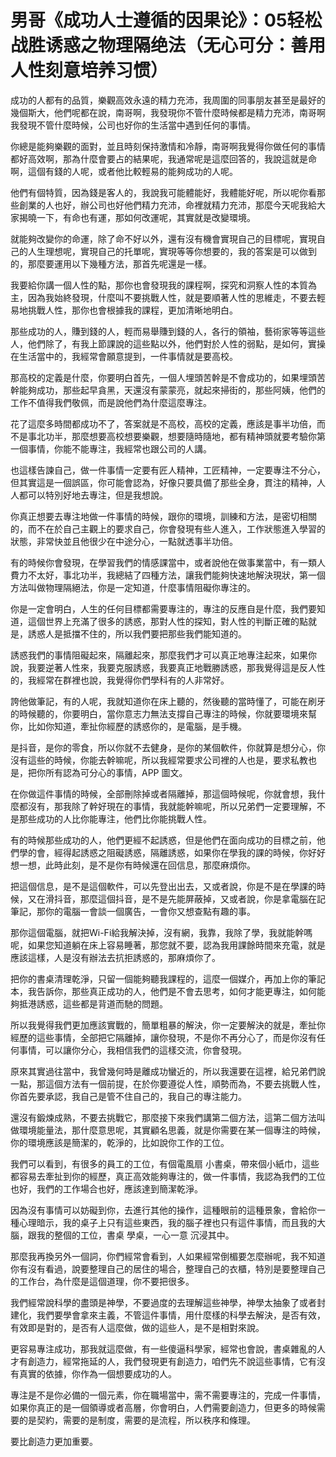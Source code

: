 # 男哥《成功人士遵循的因果论》：05轻松战胜诱惑之物理隔绝法（无心可分：善用人性刻意培养习惯）

成功的人都有的品質，樂觀高效永遠的精力充沛，我周圍的同事朋友甚至是最好的幾個斯大，他們呢都在說，南哥啊，我發現你不管什麼時候都是精力充沛，南哥啊我發現不管什麼時候，公司也好你的生活當中遇到任何的事情。

你總是能夠樂觀的面對，並且時刻保持激情和冷靜，南哥啊我覺得你做任何的事情都好高效啊，那為什麼會要占的結果呢，我通常呢是這麼回答的，我說這就是命啊，這個有錢的人呢，或者他比較輕易的能夠成功的人呢。

他們有個特質，因為錢是客人的，我說我可能體能好，我體能好呢，所以呢你看那些創業的人也好，辦公司也好他們精力充沛，命裡就精力充沛，那麼今天呢我給大家揭曉一下，有命也有運，那如何改運呢，其實就是改變環境。

就能夠改變你的命運，除了命不好以外，還有沒有機會實現自己的目標呢，實現自己的人生理想呢，實現自己的托單呢，實現等等你想要的，我的答案是可以做到的，那麼要運用以下幾種方法，那首先呢還是一樣。

我要給你講一個人性的點，那你也會發現我的課程啊，探究和洞察人性的本質為主，因為我始終發現，什麼叫不要挑戰人性，就是要順著人性的思維走，不要去輕易地挑戰人性，那你也會根據我的課程，更加清晰地明白。

那些成功的人，賺到錢的人，輕而易舉賺到錢的人，各行的領袖，藝術家等等這些人，他們除了，有我上節課說的這些點以外，他們對於人性的弱點，是如何，實操在生活當中的，我經常會願意提到，一件事情就是要高校。

那高校的定義是什麼，你要明白首先，一個人埋頭苦幹是不會成功的，如果埋頭苦幹能夠成功，那些起早貪黑，天還沒有蒙蒙亮，就起來掃街的，那些阿姨，他們的工作不值得我們敬佩，而是說他們為什麼這麼專注。

花了這麼多時間都成功不了，答案就是不高校，高校的定義，應該是事半功倍，而不是事北功半，那麼想要高校想要樂觀，想要隨時隨地，都有精神頭就要考驗你第一個事情，你能不能專注，我經常也跟公司的人講。

也這樣告諫自己，做一件事情一定要有匠人精神，工匠精神，一定要專注不分心，但其實這是一個誤區，你可能會認為，好像只要具備了那些全身，貫注的精神，人人都可以特別好地去專注，但是我想說。

你真正想要去專注地做一件事情的時候，跟你的環境，訓練和方法，是密切相關的，而不在於自己主觀上的要求自己，你會發現有些人進入，工作狀態進入學習的狀態，非常快並且他很少在中途分心，一點就透事半功倍。

有的時候你會發現，在學習我們的情感課當中，或者說他在做事業當中，有一類人費力不太好，事北功半，我總結了四種方法，讓我們能夠快速地解決現狀，第一個方法叫做物理隔絕法，你是一定知道，什麼事情阻礙你專注的。

你是一定會明白，人生的任何目標都需要專注的，專注的反應自是什麼，我們要知道，這個世界上充滿了很多的誘惑，那對人性的探知，對人性的判斷正確的點就是，誘惑人是抵擋不住的，所以我們要把那些我們能知道的。

誘惑我們的事情阻礙起來，隔離起來，那麼我們才可以真正地專注起來，如果你說，我要逆著人性來，我要克服誘惑，我要真正地戰勝誘惑，那我覺得這是反人性的，我經常在群裡也說，我覺得你們學科有的人非常好。

誇他做筆記，有的人呢，我就知道你在床上聽的，然後聽的當時懂了，可能在刷牙的時候聽的，你要明白，當你意志力無法支撐自己專注的時候，你就要環境來幫你，比如你知道，牽扯你經歷的誘惑你的，是電腦，是手機。

是抖音，是你的零食，所以你就不去健身，是你的某個軟件，你就算是想分心，你沒有這些的時候，你能去幹嘛呢，所以我經常要求公司裡的人也是，要求私教也是，把你所有認為可分心的事情，APP 圖文。

在你做這件事情的時候，全部刪除掉或者隔離掉，那這個時候呢，你就會想，我什麼都沒有，那我除了幹好現在的事情，我就能幹嘛呢，所以兄弟們一定要理解，不是那些成功的人比你能專注，他們比你能挑戰人性。

有的時候那些成功的人，他們更經不起誘惑，但是他們在面向成功的目標之前，他們學的會，經得起誘惑之阻礙誘惑，隔離誘惑，如果你在學我的課的時候，你好好想一想，此時此刻，是不是你有時候還在回信息，那麼麻煩你。

把這個信息，是不是這個軟件，可以先登出出去，又或者說，你是不是在學課的時候，又在滑抖音，那麼這個抖音，是不是先能屏蔽掉，又或者說，你是拿電腦在記筆記，那你的電腦一會談一個廣告，一會你又想查點有趣的事。

那你這個電腦，就把Wi-Fi給我解決掉，沒有網，我靠，我除了學，我就能幹嗎呢，如果您知道躺在床上容易睡著，那您就不要，認為我用課餘時間來充電，就是應該這樣，人是沒有辦法去抗拒誘惑的，那麻煩你了。

把你的書桌清理乾淨，只留一個能夠聽我課程的，這麼一個媒介，再加上你的筆記本，我告訴你，那些真正成功的人，他們是不會去思考，如何才能更專注，如何能夠抵港誘惑，這些都是背道而馳的問題。

所以我覺得我們更加應該實戰的，簡單粗暴的解決，你一定要解決的就是，牽扯你經歷的這些事情，全部把它隔離掉，讓你發現，不是你不再分心了，而是你沒有任何事情，可以讓你分心，我相信我們的這樣交流，你會發現。

原來其實過往當中，我曾幾何時是離成功蠻近的，所以我還要在這裡，給兄弟們說一點，那這個方法有一個前提，在於你要遵從人性，順勢而為，不要去挑戰人性，你首先要承認，我自己是管不住自己的，我自己的專注能力。

還沒有鍛煉成熟，不要去挑戰它，那麼接下來我們講第二個方法，這第二個方法叫做環境能量法，那什麼意思呢，其實顧名思義，就是你需要在某一個專注的時候，你的環境應該是簡潔的，乾淨的，比如說你工作的工位。

我們可以看到，有很多的員工的工位，有個電風扇 小書桌，帶來個小紙巾，這些都容易去牽扯到你的經歷，真正高效能夠專注的，做一件事情，我認為我們的工位也好，我們的工作場合也好，應該達到簡潔乾淨。

因為沒有事情可以妨礙到你，去進行其他的操作，這種眼前的這種景象，會給你一種心理暗示，我的桌子上只有這些東西，我的腦子裡也只有這件事情，而且我的大腦，跟我的整個的工位，書桌 學桌，一心一意 沉浸其中。

那麼我再換另外一個詞，你們經常會看到，人如果經常倒楣要怎麼辦呢，我不知道你有沒有看過，說要整理自己的居住的場合，整理自己的衣櫃，特別是要整理自己的工作台，為什麼是這個道理，你不要把很多。

我們經常說科學的盡頭是神學，不要過度的去理解這些神學，神學太抽象了或者封建化，我們要學會拿來主義，不管這件事情，用什麼樣的科學去解決，是否有效，有效即是對的，是否有人這麼做，做的這些人，是不是相對來說。

更容易專注成功，那我就這麼做，有一些傻逼科學家，經常也會說，書桌雜亂的人才有創造力，經常拖延的人，我們發現更有創造力，咱們先不說這些事情，它有沒有真實的依據，你作為一個想要成功的人。

專注是不是你必備的一個元素，你在職場當中，需不需要專注的，完成一件事情，如果你真正的是一個領導或者高層，你會明白，人們需要創造力，但更多的時候需要的是契約，需要的是制度，需要的是流程，所以秩序和條理。

要比創造力更加重要。